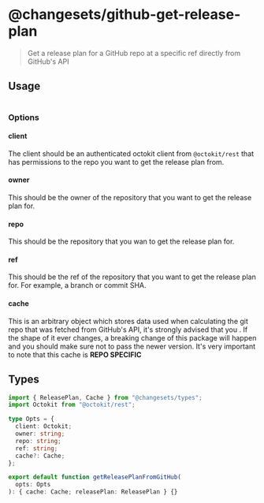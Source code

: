 # @changesets/github-get-release-plan

> Get a release plan for a GitHub repo at a specific ref directly from GitHub's API

## Usage

```tsx
```

### Options

#### client

The client should be an authenticated octokit client from `@octokit/rest` that has permissions to the repo you want to get the release plan from.

#### owner

This should be the owner of the repository that you want to get the release plan for.

#### repo

This should be the repository that you wan to get the release plan for.

#### ref

This should be the ref of the repository that you want to get the release plan for. For example, a branch or commit SHA.

#### cache

This is an arbitrary object which stores data used when calculating the git repo that was fetched from GitHub's API, it's strongly advised that you . If the shape of it ever changes, a breaking change of this package will happen and you should make sure not to pass the newer version. It's very important to note that this cache is **REPO SPECIFIC**

## Types

```ts
import { ReleasePlan, Cache } from "@changesets/types";
import Octokit from "@octokit/rest";

type Opts = {
  client: Octokit;
  owner: string;
  repo: string;
  ref: string;
  cache?: Cache;
};

export default function getReleasePlanFromGitHub(
  opts: Opts
): { cache: Cache; releasePlan: ReleasePlan } {}
```
